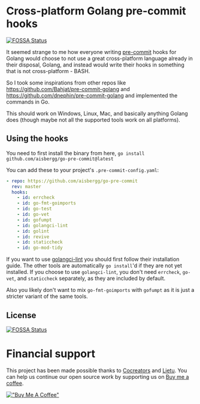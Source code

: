 # Cross-platform Golang pre-commit hooks
[![FOSSA Status](https://app.fossa.com/api/projects/git%2Bgithub.com%2Flietu%2Fgo-pre-commit.svg?type=shield)](https://app.fossa.com/projects/git%2Bgithub.com%2Flietu%2Fgo-pre-commit?ref=badge_shield)

It seemed strange to me how everyone writing [pre-commit](https://pre-commit.com) hooks for Golang would choose to not use a great cross-platform language already in their disposal, Golang, and instead would write their hooks in something that is not cross-platform - BASH.

So I took some inspirations from other repos like https://github.com/Bahjat/pre-commit-golang and https://github.com/dnephin/pre-commit-golang and implemented the commands in Go.

This should work on Windows, Linux, Mac, and basically anything Golang does (though maybe not all the supported tools work on all platforms).


## Using the hooks

You need to first install the binary from here, `go install github.com/aisbergg/go-pre-commit@latest`

You can add these to your project's `.pre-commit-config.yaml`:

```yaml
- repo: https://github.com/aisbergg/go-pre-commit
  rev: master
  hooks:
    - id: errcheck
    - id: go-fmt-goimports
    - id: go-test
    - id: go-vet
    - id: gofumpt
    - id: golangci-lint
    - id: golint
    - id: revive
    - id: staticcheck
    - id: go-mod-tidy
```

If you want to use [golangci-lint](https://github.com/golangci/golangci-lint#install) you should first follow their installation guide. The other tools are automatically `go install`'d if they are not yet installed. If you choose to use `golangci-lint`, you don't need `errcheck`, `go-vet`, and `staticcheck` separately, as they are included by default.

Also you likely don't want to mix `go-fmt-goimports` with `gofumpt` as it is just a stricter variant of the same tools.


## License

[![FOSSA Status](https://app.fossa.com/api/projects/git%2Bgithub.com%2Flietu%2Fgo-pre-commit.svg?type=large)](https://app.fossa.com/projects/git%2Bgithub.com%2Flietu%2Fgo-pre-commit?ref=badge_large)


# Financial support

This project has been made possible thanks to [Cocreators](https://cocreators.ee) and [Lietu](https://lietu.net). You can help us continue our open source work by supporting us on [Buy me a coffee](https://www.buymeacoffee.com/cocreators).

[!["Buy Me A Coffee"](https://www.buymeacoffee.com/assets/img/custom_images/orange_img.png)](https://www.buymeacoffee.com/cocreators)
